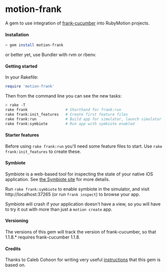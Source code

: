 motion-frank
============

A gem to use integration of [frank-cucumber](http://testingwithfrank.com/) into RubyMotion projects.

#### Installation

```bash
> gem install motion-frank
```
or better yet, use Bundler with rvm or rbenv.

#### Getting started

In your Rakefile:
```ruby
require 'motion-frank'
```

Then from the command line you can see the new tasks:
```bash
> rake -T
rake frank                 # Shorthand for frank:run
rake frank:init_features   # Create first feature files
rake frank:run             # Build app for simulator, launch simulator and run features
rake frank:symbiote        # Run app with symbiote enabled
```

#### Starter features

Before using ```rake frank:run``` you'll need some feature files to start. Use ```rake frank:init_features``` to create these.

#### Symbiote

Symbiote is a web-based tool for inspecting the state of your native iOS application. See [the Symbiote site](https://github.com/TestingWithFrank/symbiote) for more details.

Run ```rake frank:symbiote``` to enable symbiote in the simulator, and
visit http://localhost:37265 (or run ```frank inspect```) to browse your app.

Symbiote will crash if your application doesn't have a view, so you will
have to try it out with more than just a ```motion create``` app.
 
#### Versioning

The versions of this gem will track the version of frank-cucumber, so that 1.1.8.* requires frank-cucumber 1.1.8.

#### Credits

Thanks to Caleb Cohoon for writing very useful [instructions](http://calebcohoon.blogspot.com/2012/06/test-rubymotion-apps-using-cucumber.html) that this gem is based on.


